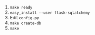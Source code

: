 1. `make ready`
2. `easy_install --user flask-sqlalchemy`
3. Edit `config.py`
4. `make create-db`
5. `make`
